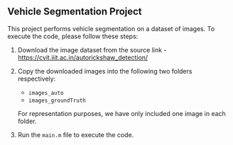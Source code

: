 ## Vehicle Segmentation Project

This project performs vehicle segmentation on a dataset of images. To execute the code, please follow these steps:

1. Download the image dataset from the source link - https://cvit.iiit.ac.in/autorickshaw_detection/
2. Copy the downloaded images into the following two folders respectively:
   * `images_auto`
   * `images_groundTruth`
   
   For representation purposes, we have only included one image in each folder.

3. Run the `main.m` file to execute the code.
